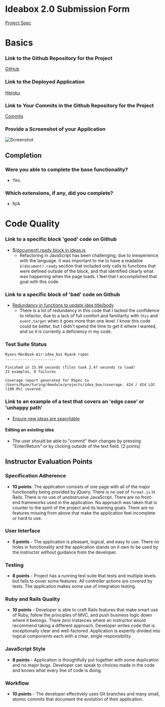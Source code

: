 # Ideabox 2.0 Submission Form
[Project Spec](https://github.com/turingschool/curriculum/blob/master/source/projects/revenge_of_idea_box.markdown)

# Basics

### Link to the Github Repository for the Project
[GitHub](https://github.com/ryanflach/idea_box)

### Link to the Deployed Application
[Heroku](http://idea-box-rf.herokuapp.com/)

### Link to Your Commits in the Github Repository for the Project
[Commits](https://github.com/ryanflach/idea_box/commits/master)

### Provide a Screenshot of your Application
![Screenshot](http://i.imgur.com/1WOQchS.png)

## Completion

### Were you able to complete the base functionality?
* Yes.

### Which extensions, if any, did you complete?
* N/A

# Code Quality

### Link to a specific block 'good' code on Github
* [$(document).ready block in ideas.js](https://github.com/ryanflach/idea_box/blob/master/app/assets/javascripts/ideas.js#L1-L7)
  * Refactoring in JavaScript has been challenging, due to inexperience with the language. It was important to me to have a readable `$(document).ready` section that included only calls to functions that were defined outside of the block, and that identified clearly what was happening when the page loads. I feel that I accomplished that goal with this code.

### Link to a specific block of 'bad' code on Github
* [Redundancy in functions to update idea title/body](https://github.com/ryanflach/idea_box/blob/master/app/assets/javascripts/ideas.js#L220-L261)
  * There is a lot of redundancy in this code that I lacked the confidence to refactor, due to a lack of full comfort and familiarity with `this` and `event.target` when it goes more than one level. I know this code could be better, but I didn't spend the time to get it where I wanted, and so it is currently a deficiency in my code.

### Test Suite Status
```
Ryans-MacBook-Air:idea_box Ryan$ rspec
.......................

Finished in 15.99 seconds (files took 2.47 seconds to load)
23 examples, 0 failures

Coverage report generated for RSpec to /Users/Ryan/turing/4module/projects/idea_box/coverage. 424 / 424 LOC (100.0%) covered.
```

### Link to an example of a test that covers an 'edge case' or 'unhappy path'
* [Ensure new ideas are searchable](https://github.com/ryanflach/idea_box/blob/master/spec/features/search_for_an_idea_spec.rb#L54-L81)


#### Editing an existing idea


*  The user should be able to "commit" their changes by pressing "Enter/Return" or by clicking outside of the text field. (2 points)

## Instructor Evaluation Points

### Specification Adherence

* **10 points**: The application consists of one page with all of the major functionality being provided by jQuery. There is no use of `format.js` in Rails. There is no use of unobstrusive JavaScript. There are no front-end frameworks used in the application. No approach was taken that is counter to the spirit of the project and its learning goals. There are no features missing from above that make the application feel incomplete or hard to use.

### User Interface

* **5 points** - The application is pleasant, logical, and easy to use. There no holes in functionality and the application stands on it own to be used by the instructor _without_ guidance from the developer.

### Testing

* **8 points** - Project has a running test suite that tests and multiple levels but fails to cover some features. All controller actions are covered by tests. The application makes some use of integration testing.

### Ruby and Rails Quality

* **10 points** - Developer is able to craft Rails features that make smart use of Ruby, follow the principles of MVC, and push business logic down where it belongs. There _zero_ instances where an instructor would recommend taking a different approach. Developer writes code that is exceptionally clear and well-factored. Application is expertly divided into logical components each with a clear, single responsibility.

### JavaScript Style

* **8 points** - Application is thoughtfully put together with some duplication and no major bugs. Developer can speak to choices made in the code and knows what every line of code is doing.

### Workflow

* **10 points** - The developer effectively uses Git branches and many small, atomic commits that document the evolution of their application.
